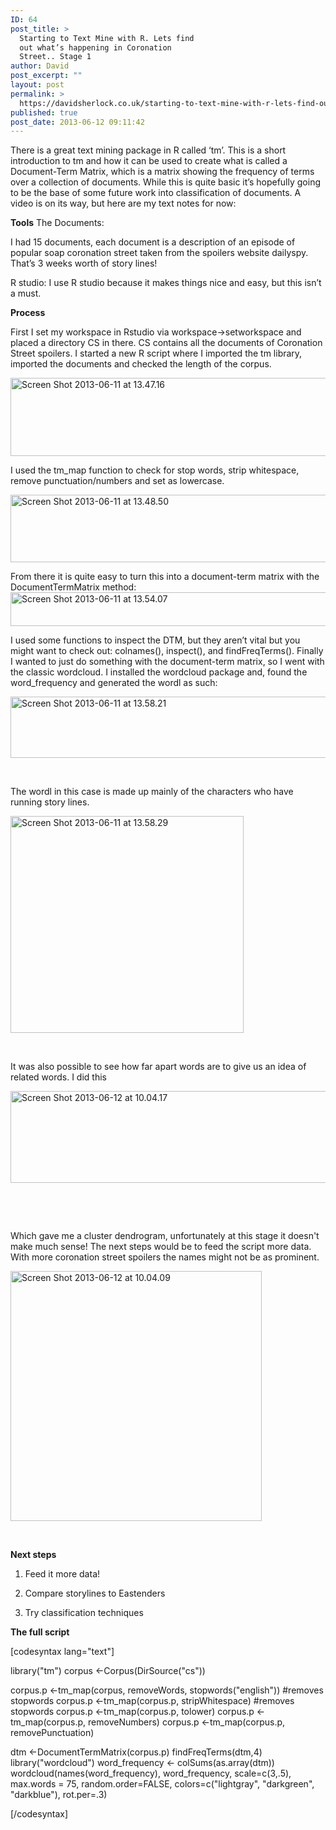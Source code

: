 ```yaml
---
ID: 64
post_title: >
  Starting to Text Mine with R. Lets find
  out what’s happening in Coronation
  Street.. Stage 1
author: David
post_excerpt: ""
layout: post
permalink: >
  https://davidsherlock.co.uk/starting-to-text-mine-with-r-lets-find-out-whats-happening-in-coronation-street-stage-1/
published: true
post_date: 2013-06-12 09:11:42
---
```

There is a great text mining package in R called ‘tm’. This is a short introduction to tm and how it can be used to create what is called a Document-Term Matrix, which is a matrix showing the frequency of terms over a collection of documents. While this is quite basic it’s hopefully going to be the base of some future work into classification of documents. A video is on its way, but here are my text notes for now:

<strong>Tools</strong>
The Documents:

I had 15 documents, each document is a description of an episode of popular soap coronation street taken from the spoilers website dailyspy. That’s 3 weeks worth of story lines!

R studio:
I use R studio because it makes things nice and easy, but this isn’t a must.

<strong>Process</strong>

First I set my workspace in Rstudio via workspace-&gt;setworkspace and placed a directory CS in there. CS contains all the documents of Coronation Street spoilers. I started a new R script where I imported the tm library, imported the documents and checked the length of the corpus.

<a href="http://davidsherlock.co.uk/wp-content/uploads/2013/06/Screen-Shot-2013-06-11-at-13.47.16.png"><img class="alignnone size-full wp-image-65" alt="Screen Shot 2013-06-11 at 13.47.16" src="http://davidsherlock.co.uk/wp-content/uploads/2013/06/Screen-Shot-2013-06-11-at-13.47.16.png" width="770" height="125" /></a>

I used the tm_map function to check for stop words, strip whitespace, remove punctuation/numbers and set as lowercase.

<a href="http://davidsherlock.co.uk/wp-content/uploads/2013/06/Screen-Shot-2013-06-11-at-13.48.50.png"><img class="alignnone size-full wp-image-68" alt="Screen Shot 2013-06-11 at 13.48.50" src="http://davidsherlock.co.uk/wp-content/uploads/2013/06/Screen-Shot-2013-06-11-at-13.48.50.png" width="767" height="108" /></a>

From there it is quite easy to turn this into a document-term matrix with the DocumentTermMatrix method:<a href="http://davidsherlock.co.uk/wp-content/uploads/2013/06/Screen-Shot-2013-06-11-at-13.54.07.png"><img class="alignnone size-full wp-image-66" alt="Screen Shot 2013-06-11 at 13.54.07" src="http://davidsherlock.co.uk/wp-content/uploads/2013/06/Screen-Shot-2013-06-11-at-13.54.07.png" width="757" height="54" /></a>

I used some functions to inspect the DTM, but they aren’t vital but you might want to check out: colnames(), inspect(), and findFreqTerms(). Finally I wanted to just do something with the document-term matrix, so I went with the classic wordcloud. I installed the wordcloud package and, found the word_frequency and generated the wordl as such:

<img class="alignnone size-full wp-image-67" alt="Screen Shot 2013-06-11 at 13.58.21" src="http://davidsherlock.co.uk/wp-content/uploads/2013/06/Screen-Shot-2013-06-11-at-13.58.21.png" width="793" height="98" />

&nbsp;

The wordl in this case is made up mainly of the characters who have running story lines.

<a href="http://davidsherlock.co.uk/wp-content/uploads/2013/06/Screen-Shot-2013-06-11-at-13.58.29.png"><img class="alignnone size-full wp-image-72" alt="Screen Shot 2013-06-11 at 13.58.29" src="http://davidsherlock.co.uk/wp-content/uploads/2013/06/Screen-Shot-2013-06-11-at-13.58.29.png" width="373" height="347" /></a>

&nbsp;

It was also possible to see how far apart words are to give us an idea of related words. I did this

<a href="http://davidsherlock.co.uk/wp-content/uploads/2013/06/Screen-Shot-2013-06-12-at-10.04.17.png"><img class="alignnone size-full wp-image-73" alt="Screen Shot 2013-06-12 at 10.04.17" src="http://davidsherlock.co.uk/wp-content/uploads/2013/06/Screen-Shot-2013-06-12-at-10.04.17.png" width="518" height="147" /></a>

&nbsp;

&nbsp;

Which gave me a cluster dendrogram, unfortunately at this stage it doesn't make much sense! The next steps would be to feed the script more data. With more coronation street spoilers the names might not be as prominent.

<a href="http://davidsherlock.co.uk/wp-content/uploads/2013/06/Screen-Shot-2013-06-12-at-10.04.09.png"><img class="alignnone size-full wp-image-74" alt="Screen Shot 2013-06-12 at 10.04.09" src="http://davidsherlock.co.uk/wp-content/uploads/2013/06/Screen-Shot-2013-06-12-at-10.04.09.png" width="402" height="400" /></a>

&nbsp;

<strong>Next steps</strong>

1) Feed it more data!

2) Compare storylines to Eastenders

3) Try classification techniques

<strong>The full script</strong>

[codesyntax lang="text"]

library("tm")
corpus &lt;-Corpus(DirSource("cs"))

corpus.p &lt;-tm_map(corpus, removeWords, stopwords("english")) #removes stopwords
corpus.p &lt;-tm_map(corpus.p, stripWhitespace) #removes stopwords
corpus.p &lt;-tm_map(corpus.p, tolower)
corpus.p &lt;-tm_map(corpus.p, removeNumbers)
corpus.p &lt;-tm_map(corpus.p, removePunctuation)

dtm &lt;-DocumentTermMatrix(corpus.p)
findFreqTerms(dtm,4)
library("wordcloud")
word_frequency &lt;- colSums(as.array(dtm))
wordcloud(names(word_frequency), word_frequency, scale=c(3,.5),
max.words = 75, random.order=FALSE, colors=c("lightgray", "darkgreen", "darkblue"), rot.per=.3)

[/codesyntax]